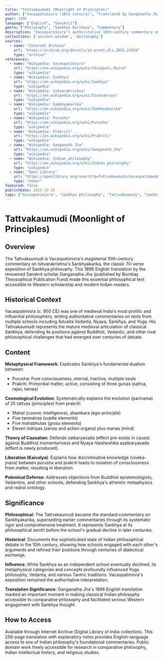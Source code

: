 ```yaml
---
title: "Tattvakaumudi (Moonlight of Principles)"
author: ["Vacaspatimisra (10th century)", "Translated by Ganganatha Jha"]
year: 1896
language: ["English", "Sanskrit"]
genre: ["Philosophy", "Sankhya Darshana", "Commentary"]
description: "Vacaspatimisra's authoritative 10th-century commentary on Ishvarakrishna's Sankhyakarika, the foundational text of Sankhya philosophy. Systematically explicates Sankhya's dualistic cosmology of purusha (consciousness) and prakriti (matter), defending its unique position on causation (satkaryavada) and the evolution of material principles (tattvas). Represents orthodox Sankhya school's medieval consolidation and response to rival philosophical schools."
collections: ['ancient-wisdom', 'philosophy']
sources:
  - name: "Internet Archive"
    url: "https://archive.org/details/in.ernet.dli.2015.21929"
    type: "archive"
references:
  - name: "Wikipedia: Vacaspatimisra"
    url: "https://en.wikipedia.org/wiki/Vācaspati_Miśra"
    type: "wikipedia"
  - name: "Wikipedia: Sankhya"
    url: "https://en.wikipedia.org/wiki/Samkhya"
    type: "wikipedia"
  - name: "Wikipedia: Ishvarakrishna"
    url: "https://en.wikipedia.org/wiki/Īśvarakṛṣṇa"
    type: "wikipedia"
  - name: "Wikipedia: Samkhyakarika"
    url: "https://en.wikipedia.org/wiki/Samkhyakarika"
    type: "wikipedia"
  - name: "Wikipedia: Purusha"
    url: "https://en.wikipedia.org/wiki/Purusha"
    type: "wikipedia"
  - name: "Wikipedia: Prakriti"
    url: "https://en.wikipedia.org/wiki/Prakriti"
    type: "wikipedia"
  - name: "Wikipedia: Ganganath Jha"
    url: "https://en.wikipedia.org/wiki/Ganganath_Jha"
    type: "wikipedia"
  - name: "Wikipedia: Indian philosophy"
    url: "https://en.wikipedia.org/wiki/Indian_philosophy"
    type: "wikipedia"
  - name: "Open Library"
    url: "https://openlibrary.org/search?q=Tattvakaumudi+Vacaspati&mode=everything"
    type: "other"
featured: false
publishDate: 2025-10-26
tags: ["Vacaspatimisra", "Sankhya philosophy", "Tattvakaumudi", "Sankhyakarika", "Indian philosophy", "Dualism", "Purusha", "Prakriti", "Satkaryavada", "Medieval philosophy", "Ganganatha Jha", "Commentary"]
---
```


# Tattvakaumudi (Moonlight of Principles)

## Overview

The Tattvakaumudi is Vacaspatimisra's magisterial 10th-century commentary on Ishvarakrishna's Sankhyakarika, the classic 70-verse exposition of Sankhya philosophy. This 1896 English translation by the renowned Sanskrit scholar Ganganatha Jha (published by Bombay Theosophical Publication Fund) made this essential philosophical text accessible to Western scholarship and modern Indian readers.

## Historical Context

Vacaspatimisra (c. 950 CE) was one of medieval India's most prolific and influential philosophers, writing authoritative commentaries on texts from multiple schools including Advaita Vedanta, Nyaya, Sankhya, and Yoga. His Tattvakaumudi represents the mature medieval articulation of classical Sankhya, defending its positions against Buddhist, Vedantic, and other rival philosophical challenges that had emerged over centuries of debate.

## Content

**Metaphysical Framework**: Explicates Sankhya's fundamental dualism between:
- Purusha: Pure consciousness, eternal, inactive, multiple souls
- Prakriti: Primordial matter, active, consisting of three gunas (sattva, rajas, tamas)

**Cosmological Evolution**: Systematically explains the evolution (parinama) of 25 tattvas (principles) from prakriti:
- Mahat (cosmic intelligence), ahamkara (ego-principle)
- Five tanmatras (subtle elements)
- Five mahabhutas (gross elements)
- Eleven indriyas (sense and action organs) plus manas (mind)

**Theory of Causation**: Defends satkaryavada (effect pre-exists in cause) against Buddhist momentariness and Nyaya-Vaisheshika asatkaryavada (effect is newly produced).

**Liberation (Kaivalya)**: Explains how discriminative knowledge (viveka-jnana) between purusha and prakriti leads to isolation of consciousness from matter, resulting in liberation.

**Polemical Defense**: Addresses objections from Buddhist epistemologists, Vedantins, and other schools, defending Sankhya's atheistic metaphysics and realist ontology.

## Significance

**Philosophical**: The Tattvakaumudi became the standard commentary on Sankhyakarika, superseding earlier commentaries through its systematic rigor and comprehensive treatment. It represents Sankhya at its philosophical zenith before the school's gradual decline in later centuries.

**Historical**: Documents the sophisticated state of Indian philosophical debate in the 10th century, showing how schools engaged with each other's arguments and refined their positions through centuries of dialectical exchange.

**Influence**: While Sankhya as an independent school eventually declined, its metaphysical categories and concepts profoundly influenced Yoga philosophy, Vedanta, and various Tantric traditions. Vacaspatimisra's exposition remained the authoritative interpretation.

**Translation Significance**: Ganganatha Jha's 1896 English translation marked an important moment in making classical Indian philosophy accessible to comparative philosophy and facilitated serious Western engagement with Sankhya thought.

## How to Access

Available through Internet Archive (Digital Library of India collection). This 256-page translation with explanatory notes provides English-language access to one of Indian philosophy's foundational commentaries. Public domain work freely accessible for research in comparative philosophy, Indian intellectual history, and religious studies.
